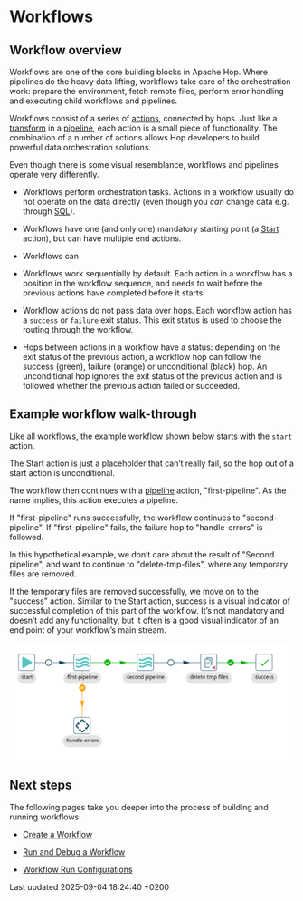 <div id="header">

# Workflows

</div>

<div id="content">

<div class="sect1">

## Workflow overview

<div class="sectionbody">

<div class="paragraph">

Workflows are one of the core building blocks in Apache Hop. Where pipelines do the heavy data lifting, workflows take care of the orchestration work: prepare the environment, fetch remote files, perform error handling and executing child workflows and pipelines.

</div>

<div class="paragraph">

Workflows consist of a series of [actions](workflow/actions.ZsmPvsT3Pf), connected by hops. Just like a [transform](pipeline/transforms.ZsmPvsT3Pf) in a [pipeline](pipeline/pipelines.ZsmPvsT3Pf), each action is a small piece of functionality. The combination of a number of actions allows Hop developers to build powerful data orchestration solutions.

</div>

<div class="paragraph">

Even though there is some visual resemblance, workflows and pipelines operate very differently.

</div>

<div class="ulist">

  - Workflows perform orchestration tasks. Actions in a workflow usually do not operate on the data directly (even though you *can* change data e.g. through [SQL](workflow/actions/sql.ZsmPvsT3Pf)).

  - Workflows have one (and only one) mandatory starting point (a [Start](workflow/actions/start.ZsmPvsT3Pf) action), but can have multiple end actions.

  - Workflows can

  - Workflows work sequentially by default. Each action in a workflow has a position in the workflow sequence, and needs to wait before the previous actions have completed before it starts.

  - Workflow actions do not pass data over hops. Each workflow action has a `success` or `failure` exit status. This exit status is used to choose the routing through the workflow.

  - Hops between actions in a workflow have a status: depending on the exit status of the previous action, a workflow hop can follow the success (green), failure (orange) or unconditional (black) hop. An unconditional hop ignores the exit status of the previous action and is followed whether the previous action failed or succeeded.

</div>

</div>

</div>

<div class="sect1">

## Example workflow walk-through

<div class="sectionbody">

<div class="paragraph">

Like all workflows, the example workflow shown below starts with the `start` action.

</div>

<div class="paragraph">

The Start action is just a placeholder that can’t really fail, so the hop out of a start action is unconditional.

</div>

<div class="paragraph">

The workflow then continues with a [pipeline](workflow/actions/pipeline.ZsmPvsT3Pf) action, "first-pipeline". As the name implies, this action executes a pipeline.

</div>

<div class="paragraph">

If "first-pipeline" runs successfully, the workflow continues to "second-pipeline". If "first-pipeline" fails, the failure hop to "handle-errors" is followed.

</div>

<div class="paragraph">

In this hypothetical example, we don’t care about the result of "Second pipeline", and want to continue to "delete-tmp-files", where any temporary files are removed.

</div>

<div class="paragraph">

If the temporary files are removed successfully, we move on to the "success" action. Similar to the Start action, success is a visual indicator of successful completion of this part of the workflow. It’s not mandatory and doesn’t add any functionality, but it often is a good visual indicator of an end point of your workflow’s main stream.

</div>

<div class="paragraph">

<span class="image">![Workflows - basic workflows](/images/hop-gui/workflow/basic-workflow.png)</span>

</div>

</div>

</div>

<div class="sect1">

## Next steps

<div class="sectionbody">

<div class="paragraph">

The following pages take you deeper into the process of building and running workflows:

</div>

<div class="ulist">

  - [Create a Workflow](workflow/create-workflow.ZsmPvsT3Pf)

  - [Run and Debug a Workflow](workflow/run-debug-workflow.ZsmPvsT3Pf)

  - [Workflow Run Configurations](workflow/workflow-run-configurations/workflow-run-configurations.ZsmPvsT3Pf)

</div>

</div>

</div>

</div>

<div id="footer">

<div id="footer-text">

Last updated 2025-09-04 18:24:40 +0200

</div>

</div>
